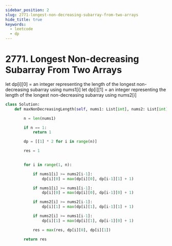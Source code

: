 ```yaml
---
sidebar_position: 2
slug: 2771-longest-non-decreasing-subarray-from-two-arrays
hide_title: true
keywords:
  - leetcode
  - dp
---
```


# 2771. Longest Non-decreasing Subarray From Two Arrays

let dp[i][0] = an integer representing the length of the longest non-decreasing subarray using nums1[i]
let dp[i][1] = an integer representing the length of the longest non-decreasing subarray using nums2[i]

```python
class Solution:
    def maxNonDecreasingLength(self, nums1: List[int], nums2: List[int]) -> int:

        n = len(nums1)

        if n == 1:
            return 1

        dp = [[1] * 2 for i in range(n)]

        res = 1
        

        for i in range(1, n):

            if nums1[i] >= nums2[i-1]:
                dp[i][0] = max(dp[i][0], dp[i-1][1] + 1)

            if nums1[i] >= nums1[i-1]:
                dp[i][0] = max(dp[i][0], dp[i-1][0] + 1)

            if nums2[i] >= nums2[i-1]:
                dp[i][1] = max(dp[i][1], dp[i-1][1] + 1)

            if nums2[i] >= nums1[i-1]:
                dp[i][1] = max(dp[i][1], dp[i-1][0] + 1)

            res = max(res, dp[i][0], dp[i][1])

        return res
```
